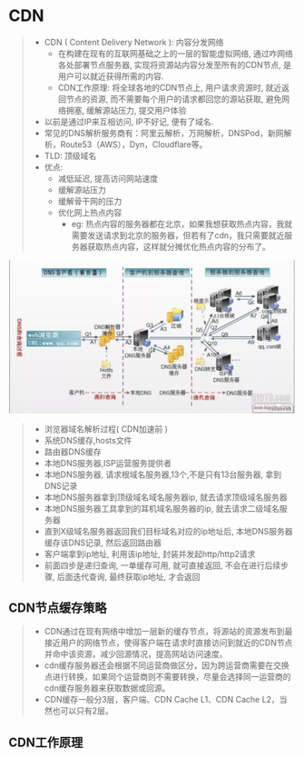# CDN

> - CDN ( Content Delivery Network ): 内容分发网络
>   - 在构建在现有的互联网基础之上的一层的智能虚拟网络, 通过咋网络各处部署节点服务器, 实现将资源站内容分发至所有的CDN节点, 是用户可以就近获得所需的内容.
>   - CDN工作原理: 将全球各地的CDN节点上, 用户请求资源时, 就近返回节点的资源, 而不需要每个用户的请求都回您的源站获取, 避免网络拥塞, 缓解源站压力, 提交用户体验
> - 以前是通过IP来互相访问, IP不好记, 便有了域名.
> - 常见的DNS解析服务商有：阿里云解析，万网解析，DNSPod，新网解析，Route53（AWS），Dyn，Cloudflare等。
> - TLD: 顶级域名
> - 优点:
>   - 减低延迟, 提高访问网站速度
>   - 缓解源站压力
>   - 缓解骨干网的压力
>   - 优化网上热点内容
>     - eg: 热点内容的服务器都在北京，如果我想获取热点内容，我就需要发送请求到北京的服务器，但若有了cdn，我只需要就近服务器获取热点内容，这样就分摊优化热点内容的分布了。

![](.assets/1022.jpg)

> - 浏览器域名解析过程( CDN加速前 )
> - 系统DNS缓存,hosts文件
> - 路由器DNS缓存
> - 本地DNS服务器,ISP运营服务提供者
> - 本地DNS服务器, 请求根域名服务器,13个,不是只有13台服务器, 拿到DNS记录
> - 本地DNS服务器拿到顶级域名域名服务器ip, 就去请求顶级域名服务器
> - 本地DNS服务器工具拿到的耳机域名服务器的ip, 就去请求二级域名服务器
> - 直到X级域名服务器返回我们目标域名对应的ip地址后, 本地DNS服务器缓存该DNS记录, 然后返回路由器
> - 客户端拿到ip地址, 利用该ip地址, 封装并发起http/http2请求
> - 前面四步是递归查询, 一单缓存可用, 就可直接返回, 不会在进行后续步骤, 后面迭代查询, 最终获取ip地址, 才会返回

## CDN节点缓存策略

> - CDN通过在现有网络中增加一层新的缓存节点，将源站的资源发布到最接近用户的网络节点，使得客户端在请求时直接访问到就近的CDN节点并命中该资源，减少回源情况，提高网站访问速度。
> - cdn缓存服务器还会根据不同运营商做区分，因为跨运营商需要在交换点进行转换，如果同个运营商则不需要转换，尽量会选择同一运营商的cdn缓存服务器来获取数据或回源。
> - CDN缓存一般分3层，客户端、CDN Cache L1、CDN Cache L2，当然也可以只有2层。

## CDN工作原理
